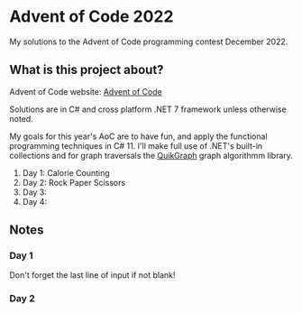 # Advent of Code 2022

My solutions to the Advent of Code programming contest December 2022.

## What is this project about?

Advent of Code website:  [Advent of Code](https://adventofcode.com/2022)

Solutions are in C# and cross platform .NET 7 framework unless otherwise noted.

My goals for this year's AoC are to have fun, and apply
the functional programming techniques in C# 11.  I'll make
full use of .NET's built-in collections and for graph traversals the [QuikGraph](https://github.com/KeRNeLith/QuikGraph) graph algorithmm library.

1. Day   1:  Calorie Counting
2. Day   2:  Rock Paper Scissors
3. Day   3:
4. Day   4:

## Notes

### Day 1
Don't forget the last line of input if not blank!

### Day 2
